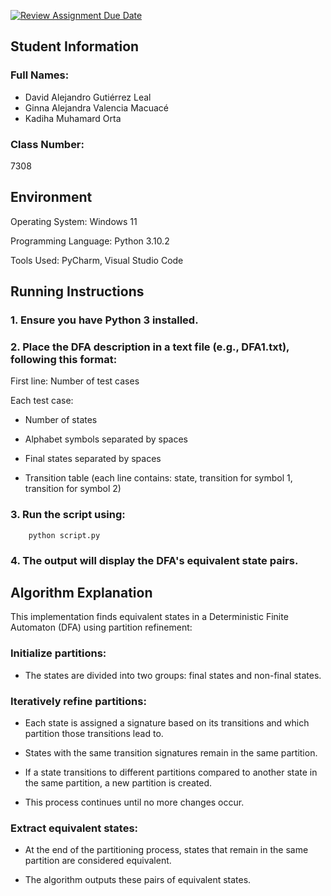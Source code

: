 [![Review Assignment Due Date](https://classroom.github.com/assets/deadline-readme-button-22041afd0340ce965d47ae6ef1cefeee28c7c493a6346c4f15d667ab976d596c.svg)](https://classroom.github.com/a/Uzapeobl)
## Student Information

### Full Names: 
- David Alejandro Gutiérrez Leal
- Ginna Alejandra Valencia Macuacé
- Kadiha Muhamard Orta

### Class Number: 
7308

## Environment

Operating System: Windows 11

Programming Language: Python 3.10.2

Tools Used: PyCharm, Visual Studio Code

## Running Instructions

### 1. Ensure you have Python 3 installed.

### 2. Place the DFA description in a text file (e.g., DFA1.txt), following this format:

First line: Number of test cases

Each test case:

- Number of states

- Alphabet symbols separated by spaces

- Final states separated by spaces

- Transition table (each line contains: state, transition for symbol 1, transition for symbol 2)

### 3. Run the script using:

        python script.py

### 4. The output will display the DFA's equivalent state pairs.

## Algorithm Explanation

This implementation finds equivalent states in a Deterministic Finite Automaton (DFA) using partition refinement:

### Initialize partitions: 

- The states are divided into two groups: final states and non-final states.

### Iteratively refine partitions:

- Each state is assigned a signature based on its transitions and which partition those transitions lead to.

- States with the same transition signatures remain in the same partition.

- If a state transitions to different partitions compared to another state in the same partition, a new partition is created.

- This process continues until no more changes occur.

### Extract equivalent states:

- At the end of the partitioning process, states that remain in the same partition are considered equivalent.

- The algorithm outputs these pairs of equivalent states.
